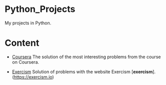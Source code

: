 # Python_Projects
My projects in Python. 

# Content 
* [Coursera](https://github.com/DaveFres/Python_Projects/tree/master/coursera) The solution of the most interesting problems from the course on Coursera.

* [Exercism](https://github.com/DaveFres/Python_Projects/tree/master/exercism) Solution of problems with the website Exercism [**exercism**].(https://exercism.io)




